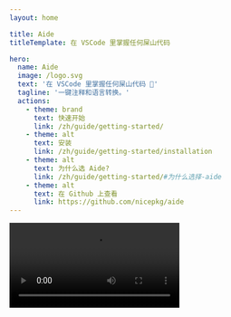 ```yaml
---
layout: home

title: Aide
titleTemplate: 在 VSCode 里掌握任何屎山代码

hero:
  name: Aide
  image: /logo.svg
  text: '在 VSCode 里掌握任何屎山代码 💪'
  tagline: '一键注释和语言转换。'
  actions:
    - theme: brand
      text: 快速开始
      link: /zh/guide/getting-started/
    - theme: alt
      text: 安装
      link: /zh/guide/getting-started/installation
    - theme: alt
      text: 为什么选 Aide?
      link: /zh/guide/getting-started/#为什么选择-aide
    - theme: alt
      text: 在 Github 上查看
      link: https://github.com/nicepkg/aide
---
```


<div>
  <Video src="/videos/aide-intro.mp4" />
</div>

<style>
:root {
  --vp-home-hero-name-color: transparent;
  --vp-home-hero-name-background: -webkit-linear-gradient(120deg, #8c6bef 30%, #ef7b95);

  --vp-home-hero-image-background-image: linear-gradient(-45deg, #8c6bef 50%, #ef7b95 50%);
  --vp-home-hero-image-filter: blur(44px);
}

@media (min-width: 640px) {
  :root {
    --vp-home-hero-image-filter: blur(56px);
  }
}

@media (min-width: 960px) {
  :root {
    --vp-home-hero-image-filter: blur(68px);
  }
}
</style>
